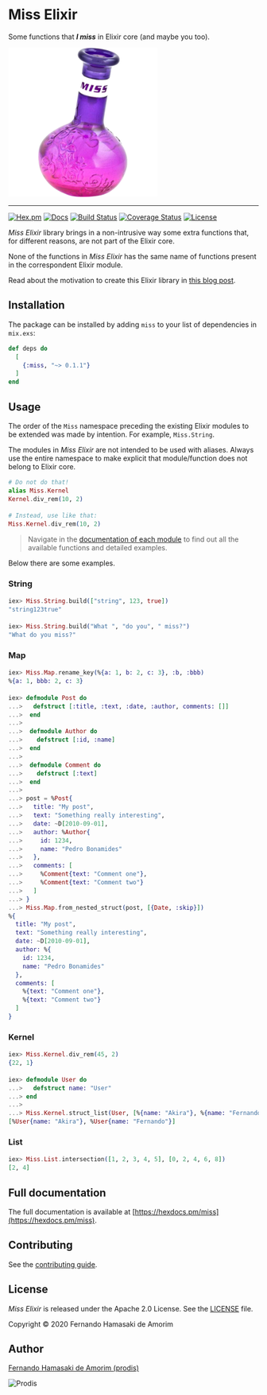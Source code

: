 # Miss Elixir

Some functions that ***I miss*** in Elixir core (and maybe you too).

<img height="300" src="https://raw.githubusercontent.com/prodis/miss-elixir/master/assets/miss-elixir-logo.png" alt="Miss Elixir">

---

[![Hex.pm](https://img.shields.io/hexpm/v/miss.svg)](https://hex.pm/packages/miss)
[![Docs](https://img.shields.io/badge/hex-docs-542581.svg)](https://hexdocs.pm/miss)
[![Build Status](https://travis-ci.org/prodis/miss-elixir.svg?branch=master)](https://travis-ci.org/prodis/miss-elixir)
[![Coverage Status](https://coveralls.io/repos/github/prodis/miss-elixir/badge.svg?branch=master)](https://coveralls.io/github/prodis/miss-elixir?branch=master)
[![License](https://img.shields.io/hexpm/l/miss.svg)](https://github.com/prodis/miss-elixir/blob/master/LICENSE)

*Miss Elixir* library brings in a non-intrusive way some extra functions that, for different reasons, are not part of the Elixir
core.

None of the functions in *Miss Elixir* has the same name of functions present in the correspondent Elixir module.

Read about the motivation to create this Elixir library in [this blog post](https://fernandohamasaki.com/miss-elixir).

## Installation

The package can be installed by adding `miss` to your list of dependencies in `mix.exs`:

```elixir
def deps do
  [
    {:miss, "~> 0.1.1"}
  ]
end
```

## Usage

The order of the `Miss` namespace preceding the existing Elixir modules to be extended was made by intention. For example,
`Miss.String`.

The modules in *Miss Elixir* are not intended to be used with aliases. Always use the entire namespace to make explicit that
module/function does not belong to Elixir core.

```elixir
# Do not do that!
alias Miss.Kernel
Kernel.div_rem(10, 2)

# Instead, use like that:
Miss.Kernel.div_rem(10, 2)
```

> Navigate in the [documentation of each module](https://hexdocs.pm/miss/api-reference.html) to find out all the available
> functions and detailed examples.

Below there are some examples.

### String

```elixir
iex> Miss.String.build(["string", 123, true])
"string123true"

iex> Miss.String.build("What ", "do you", " miss?")
"What do you miss?"
```

### Map

```elixir
iex> Miss.Map.rename_key(%{a: 1, b: 2, c: 3}, :b, :bbb)
%{a: 1, bbb: 2, c: 3}

iex> defmodule Post do
...>   defstruct [:title, :text, :date, :author, comments: []]
...>  end
...>
...>  defmodule Author do
...>    defstruct [:id, :name]
...>  end
...>
...>  defmodule Comment do
...>    defstruct [:text]
...>  end
...>
...> post = %Post{
...>   title: "My post",
...>   text: "Something really interesting",
...>   date: ~D[2010-09-01],
...>   author: %Author{
...>     id: 1234,
...>     name: "Pedro Bonamides"
...>   },
...>   comments: [
...>     %Comment{text: "Comment one"},
...>     %Comment{text: "Comment two"}
...>   ]
...> }
...> Miss.Map.from_nested_struct(post, [{Date, :skip}])
%{
  title: "My post",
  text: "Something really interesting",
  date: ~D[2010-09-01],
  author: %{
    id: 1234,
    name: "Pedro Bonamides"
  },
  comments: [
    %{text: "Comment one"},
    %{text: "Comment two"}
  ]
}
```

### Kernel

```elixir
iex> Miss.Kernel.div_rem(45, 2)
{22, 1}

iex> defmodule User do
...>   defstruct name: "User"
...> end
...>
...> Miss.Kernel.struct_list(User, [%{name: "Akira"}, %{name: "Fernando"}])
[%User{name: "Akira"}, %User{name: "Fernando"}]
```

### List

```elixir
iex> Miss.List.intersection([1, 2, 3, 4, 5], [0, 2, 4, 6, 8])
[2, 4]
```

## Full documentation

The full documentation is available at [https://hexdocs.pm/miss](https://hexdocs.pm/miss).

## Contributing

See the [contributing guide](https://github.com/prodis/miss-elixir/blob/master/CONTRIBUTING.md).

## License

*Miss Elixir* is released under the Apache 2.0 License. See the [LICENSE](https://github.com/prodis/miss-elixir/blob/master/LICENSE) file.

Copyright © 2020 Fernando Hamasaki de Amorim

## Author

[Fernando Hamasaki de Amorim (prodis)](https://github.com/prodis)

![Prodis](https://camo.githubusercontent.com/c01a3ebca1c000d7586a998bb07316c8cb784ce5/687474703a2f2f70726f6469732e6e65742e62722f696d616765732f70726f6469735f3135302e676966)

